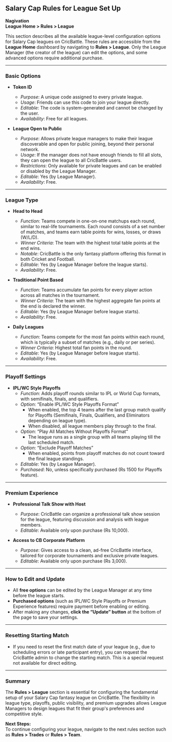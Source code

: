 ## Salary Cap Rules for League Set Up
 **Nagivation**   
 **League Home > Rules > League**

This section describes all the available league-level configuration options for Salary Cap leagues on CricBattle. These rules are accessible from the **League Home** dashboard by navigating to **Rules > League**. Only the League Manager (the creator of the league) can edit the options, and some advanced options require additional purchase.

---

### Basic Options

- **Token ID**
  - *Purpose*: A unique code assigned to every private league.  
  - *Usage*: Friends can use this code to join your league directly.
  - *Editable*: The code is system-generated and cannot be changed by the user.
  - *Availability*: Free for all leagues.

- **League Open to Public**
  - *Purpose*: Allows private league managers to make their league discoverable and open for public joining, beyond their personal network.
  - *Usage*: If the manager does not have enough friends to fill all slots, they can open the league to all CricBattle users.
  - *Restrictions*: Only available for private leagues and can be enabled or disabled by the League Manager.
  - *Editable*: Yes (by League Manager).
  - *Availability*: Free.

---

### League Type

- **Head to Head**
  - *Function*: Teams compete in one-on-one matchups each round, similar to real-life tournaments. Each round consists of a set number of matches, and teams earn table points for wins, losses, or draws (W/L/D).
  - *Winner Criteria*: The team with the highest total table points at the end wins.
  - *Notable*: CricBattle is the only fantasy platform offering this format in both Cricket and Football.
  - *Editable*: Yes (by League Manager before the league starts).
  - *Availability*: Free.

- **Traditional Point Based**
  - *Function*: Teams accumulate fan points for every player action across all matches in the tournament.
  - *Winner Criteria*: The team with the highest aggregate fan points at the end is declared the winner.
  - *Editable*: Yes (by League Manager before league starts).
  - *Availability*: Free.

- **Daily Leagues**
  - *Function*: Teams compete for the most fan points within each round, which is typically a subset of matches (e.g., daily or per series).
  - *Winner Criteria*: Highest total fan points in the round.
  - *Editable*: Yes (by League Manager before league starts).
  - *Availability*: Free.

---

### Playoff Settings

- **IPL/WC Style Playoffs**
  - *Function*: Adds playoff rounds similar to IPL or World Cup formats, with semifinals, finals, and qualifiers.
  - *Option*: “Enable IPL/WC Style Playoffs Format”
    - When enabled, the top 4 teams after the last group match qualify for Playoffs (Semifinals, Finals, Qualifiers, and Eliminators depending on league type).
    - When disabled, all league members play through to the final.
  - *Option*: “Play All Matches Without Playoffs Format”
    - The league runs as a single group with all teams playing till the last scheduled match.
  - *Option*: “Exclude Playoff Matches”
    - When enabled, points from playoff matches do not count toward the final league standings.
  - *Editable*: Yes (by League Manager).
  - *Purchased*: No, unless specifically purchased (Rs 1500 for Playoffs feature).

---

### Premium Experience

- **Professional Talk Show with Host**
  - *Purpose*: CricBattle can organize a professional talk show session for the league, featuring discussion and analysis with league members.
  - *Editable*: Available only upon purchase (Rs 10,000).

- **Access to CB Corporate Platform**
  - *Purpose*: Gives access to a clean, ad-free CricBattle interface, tailored for corporate tournaments and exclusive private leagues.
  - *Editable*: Available only upon purchase (Rs 3,000).

---

### How to Edit and Update

- All **free options** can be edited by the League Manager at any time before the league starts.
- **Purchased options** (such as IPL/WC Style Playoffs or Premium Experience features) require payment before enabling or editing.
- After making any changes, **click the “Update” button** at the bottom of the page to save your settings.

---

### Resetting Starting Match

- If you need to reset the first match date of your league (e.g., due to scheduling errors or late participant entry), you can request the CricBattle admin to change the starting match. This is a special request not available for direct editing.

---

### Summary

The **Rules > League** section is essential for configuring the fundamental setup of your Salary Cap fantasy league on CricBattle. The flexibility in league type, playoffs, public visibility, and premium upgrades allows League Managers to design leagues that fit their group's preferences and competitive style.

**Next Steps:**  
To continue configuring your league, navigate to the next rules section such as **Rules > Trades** or **Rules > Team**.

